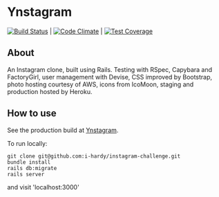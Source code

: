 Ynstagram
===================
[![Build Status](https://travis-ci.org/i-hardy/instagram-challenge.svg?branch=master)](https://travis-ci.org/i-hardy/instagram-challenge) | [![Code Climate](https://codeclimate.com/github/i-hardy/instagram-challenge/badges/gpa.svg)](https://codeclimate.com/github/i-hardy/instagram-challenge) | [![Test Coverage](https://codeclimate.com/github/i-hardy/instagram-challenge/badges/coverage.svg)](https://codeclimate.com/github/i-hardy/instagram-challenge/coverage)

## About

An Instagram clone, built using Rails. Testing with RSpec, Capybara and FactoryGirl, user management with Devise, CSS improved by Bootstrap, photo hosting courtesy of AWS, icons from IcoMoon, staging and production hosted by Heroku.

## How to use

See the production build at [Ynstagram](https://ynstagram.herokuapp.com).

To run locally:
```
git clone git@github.com:i-hardy/instagram-challenge.git
bundle install
rails db:migrate
rails server
```
and visit 'localhost:3000'

